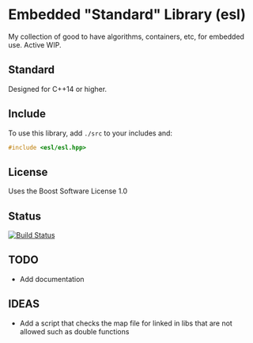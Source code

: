 # Embedded "Standard" Library (esl)

My collection of good to have algorithms, containers, etc, for embedded use.
Active WIP.

## Standard

Designed for C++14 or higher.

## Include

To use this library, add `./src` to your includes and:

```C++
#include <esl/esl.hpp>
```

## License

Uses the Boost Software License 1.0

## Status

[![Build Status](https://travis-ci.org/korken89/esl.svg?branch=master)](https://travis-ci.org/korken89/esl)


## TODO

* Add documentation

## IDEAS

* Add a script that checks the map file for linked in libs that are not allowed such as double functions
